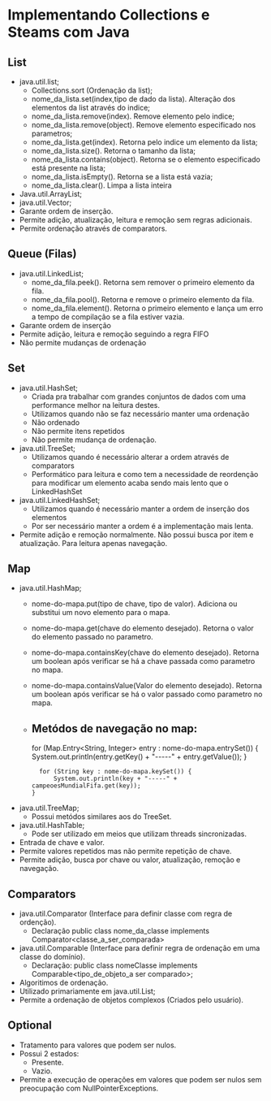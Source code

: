 # Implementando Collections e Steams com Java

## List

- java.util.list;
  - Collections.sort (Ordenação da list);
  - nome_da_lista.set(index,tipo de dado da lista). Alteração dos elementos da list através do indice;
  - nome_da_lista.remove(index). Remove elemento pelo indice;
  - nome_da_lista.remove(object). Remove elemento especificado nos parametros;
  - nome_da_lista.get(index). Retorna pelo indice um elemento da lista;
  - nome_da_lista.size(). Retorna o tamanho da lista;
  - nome_da_lista.contains(object). Retorna se o elemento especificado está presente na lista;
  - nome_da_lista.isEmpty(). Retorna se a lista está vazia;
  - nome_da_lista.clear(). Limpa a lista inteira
- Java.util.ArrayList;
- java.util.Vector;
- Garante ordem de inserção.
- Permite adição, atualização, leitura e remoção sem regras adicionais.
- Permite ordenação através de comparators.
  
## Queue (Filas)

- java.util.LinkedList;
  - nome_da_fila.peek(). Retorna sem remover o primeiro elemento da fila.
  - nome_da_fila.pool(). Retorna  e remove o primeiro elemento da fila.
  - nome_da_fila.element(). Retorna o primeiro elemento e lança um erro a tempo de compilação se a fila estiver vazia.
- Garante ordem de inserção
- Permite adição, leitura e remoção seguindo a regra FIFO
- Não permite mudanças de ordenação
## Set

- java.util.HashSet;
  - Criada pra trabalhar com grandes conjuntos de dados com uma performance melhor na leitura destes.
  - Utilizamos quando não se faz necessário manter uma ordenação
  - Não ordenado
  - Não permite itens repetidos
  - Não permite mudança de ordenação.
- java.util.TreeSet;
   - Utilizamos quando é necessário alterar a ordem através de comparators
   - Performático para leitura e como tem a necessidade de reordenção para modificar um elemento acaba sendo mais lento que o LinkedHashSet
- java.util.LinkedHashSet;
  - Utilizamos quando é necessário manter a ordem de inserção dos elementos
  - Por ser necessário manter a ordem é a implementação mais lenta.
- Permite adição e remoção normalmente. Não possui busca por item e atualização. Para leitura apenas navegação.

## Map

- java.util.HashMap;
  - nome-do-mapa.put(tipo de chave, tipo de valor). Adiciona ou substitui um novo elemento para o mapa.
  - nome-do-mapa.get(chave do elemento desejado). Retorna o valor do elemento passado no parametro.
  - nome-do-mapa.containsKey(chave do elemento desejado). Retorna um boolean após verificar se há a chave passada como parametro no mapa.
  - nome-do-mapa.containsValue(Valor do elemento desejado). Retorna um boolean após verificar se há o valor passado como parametro no mapa.
  - Metódos de navegação no map:
    - 
      for (Map.Entry<String, Integer> entry : nome-do-mapa.entrySet()) {
			  System.out.println(entry.getKey() + "-----" + entry.getValue());
		  }
		
		  for (String key : nome-do-mapa.keySet()) {
			  System.out.println(key + "-----" + campeoesMundialFifa.get(key));
	  	}
- java.util.TreeMap;
  - Possui metódos similares aos do TreeSet.
- java.util.HashTable;
  - Pode ser utilizado em meios que utilizam threads sincronizadas.
- Entrada de chave e valor.
- Permite valores repetidos mas não permite repetição de chave.
- Permite adição, busca por chave ou valor, atualização, remoção e navegação.

## Comparators

- java.util.Comparator (Interface para definir classe com regra de ordenção).
  - Declaração public class nome_da_classe implements Comparator<classe_a_ser_comparada>
- java.util.Comparable (Interface para definir regra de ordenação em uma classe do domínio).
  - Declaração: public class nomeClasse implements Comparable<tipo_de_objeto_a ser comparado>;
- Algoritimos de ordenação.
- Utilizado primariamente em java.util.List;
- Permite a ordenação de objetos complexos (Criados pelo usuário).

## Optional

- Tratamento para valores que podem ser nulos.
- Possui 2 estados:
  - Presente.
  - Vazio.
- Permite a execução de operações em valores que podem ser nulos sem preocupação com NullPointerExceptions.
